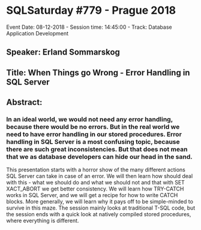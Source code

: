 # SQLSaturday #779 - Prague 2018
Event Date: 08-12-2018 - Session time: 14:45:00 - Track: Database  Application Development
## Speaker: Erland Sommarskog
## Title: When Things go Wrong - Error Handling in SQL Server
## Abstract:
### In an ideal world, we would not need any error handling, because there would be no errors. But in the real world we need to have error handling in our stored procedures. Error handling in SQL Server is a most confusing topic, because there are such great inconsistencies. But that does not mean that we as database developers can hide our head in the sand.

This presentation starts with a horror show of the many different actions SQL Server can take in case of an error. We will then learn how should deal with this - what we should do and what we should not and that with SET XACT_ABORT we get better consistency. We will learn how TRY-CATCH works in SQL Server, and we will get a recipe for how to write CATCH blocks. More generally, we will learn why it pays off to be simple-minded to survive in this maze. The session mainly looks at traditional T-SQL code, but the session ends with a quick look at natively compiled stored procedures, where everything is different.
